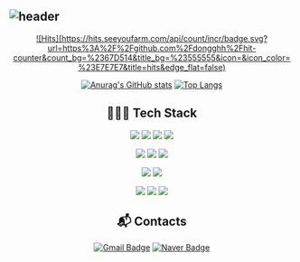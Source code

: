 ![header](https://capsule-render.vercel.app/api?type=waving&color=timeGradient&text=Welcome%20to%20DongHyeok's%20GitHub%20👋&animation=twinkling&fontSize=35&fontAlignY=40&fontAlign=70&height=250)
---

<div align="center">
    
[![Hits](https://hits.seeyoufarm.com/api/count/incr/badge.svg?url=https%3A%2F%2Fgithub.com%2Fdongghh%2Fhit- counter&count_bg=%2367D514&title_bg=%23555555&icon=&icon_color=%23E7E7E7&title=hits&edge_flat=false)](https://hits.seeyoufarm.com)
    
[![Anurag's GitHub stats](https://github-readme-stats.vercel.app/api?username=dongghh)](https://github.com/anuraghazra/github-readme-stats)
[![Top Langs](https://github-readme-stats.vercel.app/api/top-langs/?username=dongghh&layout=compact)](https://github.com/dongghh/github-readme-stats)


## 👩🏻‍💻 Tech Stack 

<p align="center">
    <img src="https://img.shields.io/badge/Java-007396?style=flat-the-badge&logo=Java&logoColor=white"/>
    <img src="https://img.shields.io/badge/Javascript-ffb13b?style=flat-the-badge&logo=javascript&logoColor=white"/>
    <img src="https://img.shields.io/badge/HTML-E34F26?style=flat-the-badge&logo=html5&logoColor=white"/>
    <img src="https://img.shields.io/badge/CSS-1572B6?style=flat-the-badge&logo=css3&logoColor=white"/>  
</p>

<p align="center">
    <img src="https://img.shields.io/badge/Spring-6DB33F?style=flat-the-badge&logo=Spring&logoColor=white"/>
    <img src="https://img.shields.io/badge/JSP-007396?style=flat-the-badge&logo=java&logoColor=white"/>
    <img src="https://img.shields.io/badge/Jquery-0769AD?style=flat-the-badge&logo=java&logoColor=white"/>
</p>

<p align="center">
    <img src="https://img.shields.io/badge/Oracle-F80000?style=flat-the-badge&logo=oracle&logoColor=white"/>
    <img src="https://img.shields.io/badge/Mysql-E6B91E?style=flat-the-badge&logo=MySql&logoColor=white"/>
</p>

<p align="center">    
    <img src="https://img.shields.io/badge/Amazon AWS-232F3E?style=flat-the-badge&logo=amazon aws&logoColor=white"> 
    <img src="https://img.shields.io/badge/Amazon EC2-FF9900?style=flat-the-badge&logo=amazon ec2&logoColor=white"> 
    <img src="https://img.shields.io/badge/Amazon RDS-527FFF?style=flat-the-badge&logo=amazon rds&logoColor=white">
</p>

## :mailbox_with_mail: Contacts

[![Gmail Badge](https://img.shields.io/badge/Gmail-d14836?style=flat-square&logo=Gmail&logoColor=white&link=mailto:dong3405@gmail.com)](mailto:dong3405@gmail.com)
[![Naver Badge](https://img.shields.io/badge/Naver-03C75A?style=flat-square&logo=Naver&logoColor=white&link=mailto:dong3405@naver.com)](mailto:dong3405@naver.com)

<!--
**dongghh/dongghh** is a ✨ _special_ ✨ repository because its `README.md` (this file) appears on your GitHub profile.

Here are some ideas to get you started:

- 🔭 I’m currently working on ...
- 🌱 I’m currently learning ...
- 👯 I’m looking to collaborate on ...
- 🤔 I’m looking for help with ...
- 💬 Ask me about ...
- 📫 How to reach me: ...
- 😄 Pronouns: ...
- ⚡ Fun fact: ...
-->
</div>
